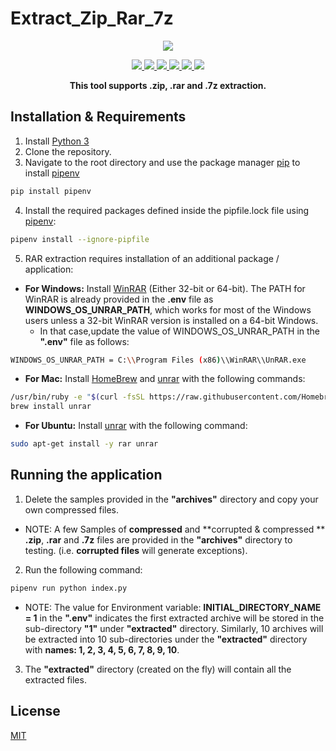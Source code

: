 # Extract_Zip_Rar_7z
<p align="center">
	<a href="https://www.python.org/" alt="MADE WITH: PYTHON">
		<img src="https://forthebadge.com/images/badges/made-with-python.svg" />
	</a>
</p>
<p align="center">
  <a href="https://www.python.org/downloads/" alt="Powered by: Python 3.8.2">
    <img src="https://badgen.net/badge/Powered%20by/Python%20v3.8.2/3570A0" />
  </a>
  <a href="https://pypi.org/project/pipenv/" alt="Dependency: pipenv">
    <img src="https://badgen.net/badge/pipenv/v2020.5.28/148024" />
  </a>
  <a href="https://pypi.org/project/rarfile/" alt="Dependency: rarfile">
    <img src="https://badgen.net/badge/rarfile/v3.1/148024" />
  </a>
  <a href="https://pypi.org/project/py7zr/" alt="Dependency: py7zr">
    <img src="https://badgen.net/badge/py7zr/v0.6/148024" />
  </a>
  <a href="https://pypi.org/project/python-dotenv/" alt="Dependency: python-dotenv">
    <img src="https://badgen.net/badge/python-dotenv/v0.13.0/148024" />
  </a>
	<a href="https://opensource.org/licenses/MIT" alt="License: MIT">
		<img src="https://img.shields.io/badge/License-MIT-green.svg" />
	</a>
</p>
<p align="center">
  <strong>This tool supports .zip, .rar and .7z extraction.</strong>
</p>
  
## Installation & Requirements
1. Install [Python 3](https://www.python.org/downloads/)
2. Clone the repository.
3. Navigate to the root directory and use the package manager [pip](https://pip.pypa.io/en/stable/) to install [pipenv](https://pypi.org/project/pipenv/)
```bash
pip install pipenv
```
4.  Install the required packages defined inside the pipfile.lock file using  [pipenv](https://pypi.org/project/pipenv/):
```bash
pipenv install --ignore-pipfile
```
5. RAR extraction requires installation of an additional package / application:
 - **For Windows:** Install [WinRAR](https://www.win-rar.com) (Either 32-bit or 64-bit). The PATH for WinRAR is already provided in the **.env** file as  **WINDOWS_OS_UNRAR_PATH**, which works for most of the Windows users unless a 32-bit WinRAR version is installed on a 64-bit Windows. 
    * In that case,update the value of WINDOWS_OS_UNRAR_PATH in the **".env"** file as follows:
```bash
WINDOWS_OS_UNRAR_PATH = C:\\Program Files (x86)\\WinRAR\\UnRAR.exe
``` 
 - **For Mac:**  Install [HomeBrew](https://brew.sh/) and [unrar](https://www.win-rar.com) with the following commands:
```bash
/usr/bin/ruby -e "$(curl -fsSL https://raw.githubusercontent.com/Homebrew/install/master/install)"
brew install unrar
``` 
 - **For Ubuntu:**  Install [unrar](https://www.win-rar.com) with the following command:
```bash
sudo apt-get install -y rar unrar
``` 

## Running the application
1. Delete the samples provided in the **"archives"** directory and copy your own compressed files.
 - NOTE: A few Samples of **compressed** and **corrupted & compressed ** **.zip**, **.rar** and **.7z** files are provided in the **"archives"** directory to testing. (i.e. **corrupted files** will generate exceptions).
2. Run the following command:
```bash
pipenv run python index.py
```
 - NOTE: The value for Environment variable: **INITIAL_DIRECTORY_NAME = 1** in the **".env"** indicates the first extracted archive will be stored in the sub-directory **"1"** under **"extracted"** directory. Similarly, 10 archives will be extracted into 10 sub-directories under the **"extracted"** directory with **names: 1, 2, 3, 4, 5, 6, 7, 8, 9, 10**.
3. The **"extracted"** directory (created on the fly) will contain all the extracted files.

## License
[MIT](https://choosealicense.com/licenses/mit/)